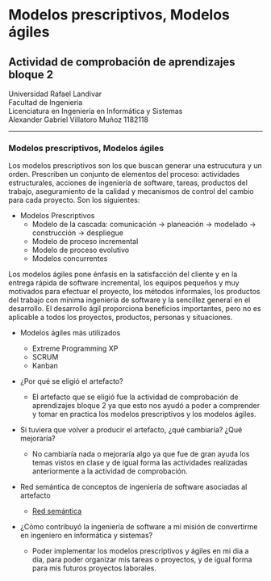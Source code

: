 # Modelos prescriptivos, Modelos ágiles
## Actividad de comprobación de aprendizajes bloque 2
Universidad Rafael Landivar </br>
Facultad de Ingeniería </br>
Licenciatura en Ingeniería en Informática y Sistemas </br>
Alexander Gabriel Villatoro Muñoz 1182118 </br>

<hr>

### Modelos prescriptivos, Modelos ágiles

Los modelos prescriptivos son los que buscan generar una estrucutura y un orden. Prescriben un conjunto de elementos del proceso: actividades estructurales, acciones de ingeniería de software, tareas, productos del trabajo, aseguramiento de la calidad y mecanismos de control del cambio para cada proyecto. Son los siguientes:

- Modelos Prescriptivos
    - Modelo de la cascada: comunicación -> planeación -> modelado -> construcción -> despliegue
    - Modelo de proceso incremental
    - Modelo de proceso evolutivo
    - Modelos concurrentes

Los modelos ágiles pone énfasis en la satisfacción del cliente y en la entrega rápida de software incremental, los equipos pequeños y muy motivados para efectuar el proyecto, los métodos informales, los productos del trabajo con mínima ingeniería de software y la sencillez general en el desarrollo. El desarrollo ágil proporciona beneficios importantes, pero no es aplicable a todos los proyectos, productos, personas y situaciones. 

- Modelos ágiles más utilizados
    - Extreme Programming XP
    - SCRUM 
    - Kanban

- ¿Por qué se eligió el artefacto? </br>

    - El artefacto que se eligió fue la actividad de comprobación de aprendizajes bloque 2 ya que esto nos ayudó a poder a comprender y tomar en practica los modelos prescriptivos y los modelos ágiles.

- Si tuviera que volver a producir el artefacto, ¿qué cambiaría? ¿Qué mejoraría?

    - No cambiaría nada o mejoraría algo ya que fue de gran ayuda los temas vistos en clase y de igual forma las actividades realizadas anteriormente a la actividad de comprobación.

- Red semántica de conceptos de ingeniería de software asociadas al artefacto

    - [Red semántica](https://drive.google.com/file/d/1pzF6XF1iwALwVq4Vk-TJ5ZcD3dhmU1ps/view?usp=sharing)

- ¿Cómo contribuyó la ingeniería de software a mi misión de convertirme en ingeniero 
en informática y sistemas?

    - Poder implementar los modelos prescriptivos y ágiles en mi dia a dia, para poder organizar mis tareas o proyectos, y de igual forma para mis futuros proyectos laborales.
    
    





